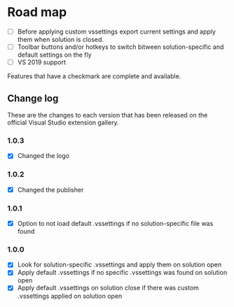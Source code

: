 # Road map

- [ ] Before applying custom vssettings export current settings and apply them 
when solution is closed.
- [ ] Toolbar buttons and/or hotkeys to switch bitween solution-specific and 
default settings on the fly
- [ ] VS 2019 support

Features that have a checkmark are complete and available.

## Change log

These are the changes to each version that has been released
on the official Visual Studio extension gallery.

### 1.0.3

- [x] Changed the logo

### 1.0.2

- [x] Changed the publisher

### 1.0.1

- [x] Option to not load default .vssettings if no solution-specific file was 
found

### 1.0.0

- [x] Look for solution-specific .vssettings and apply them on solution open
- [x] Apply default .vssettings if no specific .vssettings was found on 
solution open
- [x] Apply default .vssettings on solution close if there was custom 
.vssettings applied on solution open
